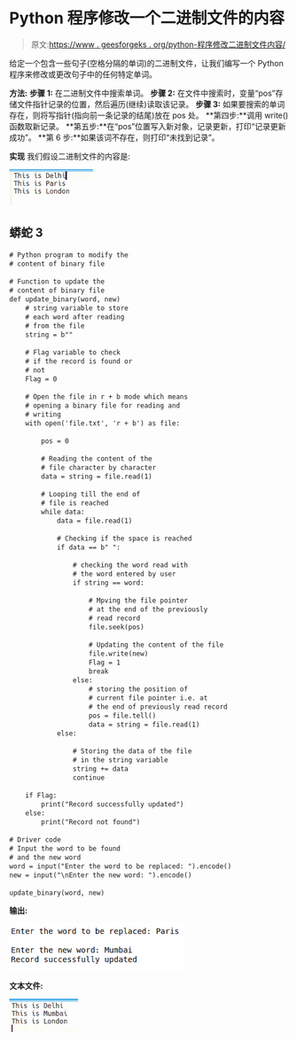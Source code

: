# Python 程序修改一个二进制文件的内容

> 原文:[https://www . geesforgeks . org/python-程序修改二进制文件内容/](https://www.geeksforgeeks.org/python-program-to-modify-the-content-of-a-binary-file/)

给定一个包含一些句子(空格分隔的单词)的二进制文件，让我们编写一个 Python 程序来修改或更改句子中的任何特定单词。

**方法:**
**步骤 1:** 在二进制文件中搜索单词。
**步骤 2:** 在文件中搜索时，变量“pos”存储文件指针记录的位置，然后遍历(继续)读取该记录。
**步骤 3:** 如果要搜索的单词存在，则将写指针(指向前一条记录的结尾)放在 pos 处。
**第四步:**调用 write()函数取新记录。
**第五步:**在“pos”位置写入新对象，记录更新，打印“记录更新成功”。
**第 6 步:**如果该词不存在，则打印“未找到记录”。

**实现**
我们假设二进制文件的内容是:

![python-binary-file-input](img/d5914dbcc2cbc8ed00266cd5e82eb49b.png)

## 蟒蛇 3

```
# Python program to modify the
# content of binary file

# Function to update the
# content of binary file
def update_binary(word, new)
    # string variable to store
    # each word after reading
    # from the file
    string = b""

    # Flag variable to check
    # if the record is found or
    # not
    Flag = 0

    # Open the file in r + b mode which means
    # opening a binary file for reading and
    # writing
    with open('file.txt', 'r + b') as file:

        pos = 0

        # Reading the content of the
        # file character by character
        data = string = file.read(1)

        # Looping till the end of
        # file is reached
        while data:
            data = file.read(1)

            # Checking if the space is reached
            if data == b" ":

                # checking the word read with
                # the word entered by user
                if string == word:

                    # Mpving the file pointer
                    # at the end of the previously
                    # read record
                    file.seek(pos)

                    # Updating the content of the file
                    file.write(new)
                    Flag = 1
                    break
                else:
                    # storing the position of
                    # current file pointer i.e. at
                    # the end of previously read record
                    pos = file.tell()
                    data = string = file.read(1)
            else:

                # Storing the data of the file
                # in the string variable
                string += data
                continue

    if Flag:
        print("Record successfully updated")
    else:
        print("Record not found")

# Driver code
# Input the word to be found
# and the new word
word = input("Enter the word to be replaced: ").encode()
new = input("\nEnter the new word: ").encode()

update_binary(word, new)
```

**输出:**

![python-binary-file-output-1](img/e61b4e1c49980ae84795bdf55f61c4b3.png)

**文本文件:**

![python-binary-file-output-2](img/ab77d5ffdbbe5fe307764f8b3312d9f4.png)